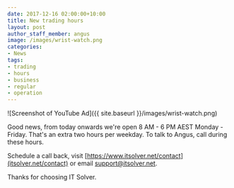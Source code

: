 ```yaml
---
date: 2017-12-16 02:00:00+10:00
title: New trading hours
layout: post
author_staff_member: angus
image: /images/wrist-watch.png
categories:
- News
tags:
- trading
- hours
- business
- regular
- operation
---
```

![Screenshot of YouTube Ad]({{ site.baseurl }}/images/wrist-watch.png)

Good news, from today onwards we're open 8 AM - 6 PM AEST Monday - Friday. That's an extra two hours per weekday. To talk to Angus, call during these hours. 

Schedule a call back, visit [https://www.itsolver.net/contact](itsolver.net/contact) or email [support@itsolver.net](support@itsolver.net).

Thanks for choosing IT Solver.